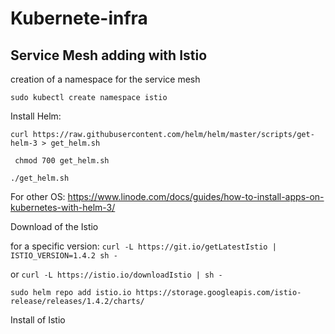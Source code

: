# Kubernete-infra


## Service Mesh adding with Istio 

creation of a namespace for the service mesh 

```sudo kubectl create namespace istio```

Install Helm: 

```curl https://raw.githubusercontent.com/helm/helm/master/scripts/get-helm-3 > get_helm.sh ```

``` chmod 700 get_helm.sh```

```./get_helm.sh ```


For other OS: https://www.linode.com/docs/guides/how-to-install-apps-on-kubernetes-with-helm-3/

Download of the Istio 

for a specific version: ``` curl -L https://git.io/getLatestIstio | ISTIO_VERSION=1.4.2 sh - ```

or ``` curl -L https://istio.io/downloadIstio | sh - ```

``` sudo helm repo add istio.io https://storage.googleapis.com/istio-release/releases/1.4.2/charts/ ```




Install of Istio 
``` 
